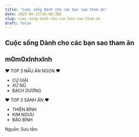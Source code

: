 ```yaml
---
title: "Cuộc sống Dành cho các bạn sao tham ăn"
date: 2025-06-12T16:08:38Z
slug: cuoc-song-danh-cho-cac-ban-sao-tham-an
draft: false
---
```


## Cuộc sống Dành cho các bạn sao tham ăn

## m0m0xInhxInh

♥ TOP 3 NẤU ĂN NGON ♥ 

- CỰ GIẢI 
- XỬ NỮ 
- BẠCH DƯƠNG 

♥ TOP 3 SÀNH ĂN ♥ 

- THIÊN BÌNH 
- KIM NGƯU
- BẢO BÌNH

Nguồn: Sưu tầm